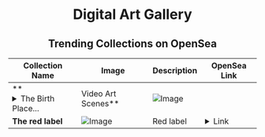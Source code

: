<div align="center">

# Digital Art Gallery

## Trending Collections on OpenSea

| Collection Name                       | Image                                                                                     | Description                       | OpenSea Link                                                                                          |
|---------------------------------------|-------------------------------------------------------------------------------------------|-----------------------------------|--------------------------------------------------------------------------------------------------------|
| **<details><summary>The Birth Place...</summary>The Birth Place | Video Art Scenes</details>** | ![Image](https://i.seadn.io/s/raw/files/1b44bcb606b83d4efa8b47688674d2e7.jpg?w=500&auto=format?w=200&auto=format) |  | <details><summary>Link</summary>[The Birth Place | Video Art Scenes](https://opensea.io/collection/the-birth-place-video-art-scenes)</details> |
| **The red label** | ![Image](https://i.seadn.io/s/raw/files/0c6d65fa3a2653a16ed81ed30bcc2371.jpg?w=500&auto=format?w=200&auto=format) | Red label | <details><summary>Link</summary>[The red label](https://opensea.io/collection/the-red-label)</details> |

</div>